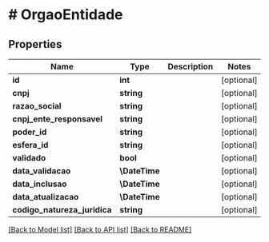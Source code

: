 # # OrgaoEntidade

## Properties

Name | Type | Description | Notes
------------ | ------------- | ------------- | -------------
**id** | **int** |  | [optional]
**cnpj** | **string** |  | [optional]
**razao_social** | **string** |  | [optional]
**cnpj_ente_responsavel** | **string** |  | [optional]
**poder_id** | **string** |  | [optional]
**esfera_id** | **string** |  | [optional]
**validado** | **bool** |  | [optional]
**data_validacao** | **\DateTime** |  | [optional]
**data_inclusao** | **\DateTime** |  | [optional]
**data_atualizacao** | **\DateTime** |  | [optional]
**codigo_natureza_juridica** | **string** |  | [optional]

[[Back to Model list]](../../README.md#models) [[Back to API list]](../../README.md#endpoints) [[Back to README]](../../README.md)
